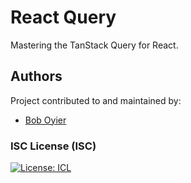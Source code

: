 # React Query

Mastering the TanStack Query for React.


## Authors

Project contributed to and maintained by:

- [Bob Oyier](https://github.com/oyieroyier/)

### ISC License (ISC)

[![License: ICL](https://img.shields.io/badge/License-ISC-blue.svg)](https://opensource.org/licenses/ISC)